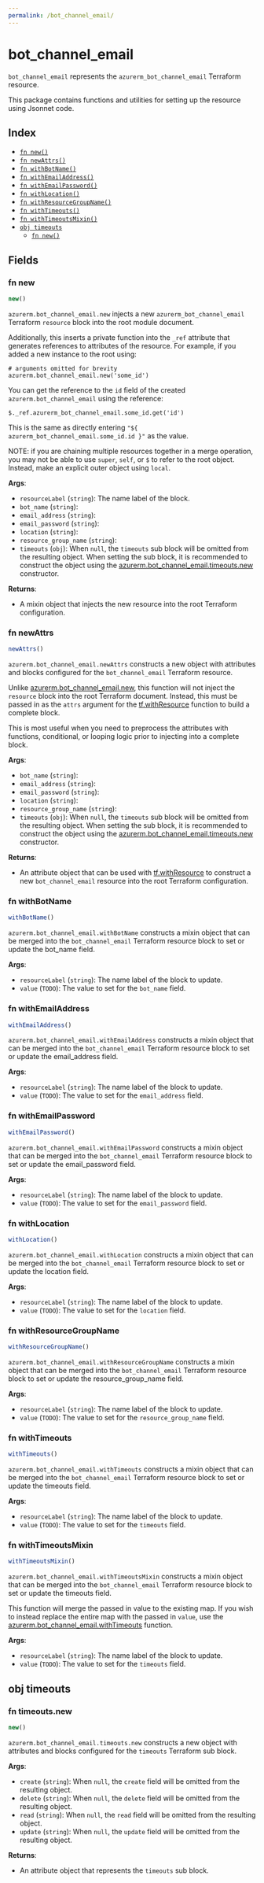 ```yaml
---
permalink: /bot_channel_email/
---
```


# bot_channel_email

`bot_channel_email` represents the `azurerm_bot_channel_email` Terraform resource.



This package contains functions and utilities for setting up the resource using Jsonnet code.


## Index

* [`fn new()`](#fn-new)
* [`fn newAttrs()`](#fn-newattrs)
* [`fn withBotName()`](#fn-withbotname)
* [`fn withEmailAddress()`](#fn-withemailaddress)
* [`fn withEmailPassword()`](#fn-withemailpassword)
* [`fn withLocation()`](#fn-withlocation)
* [`fn withResourceGroupName()`](#fn-withresourcegroupname)
* [`fn withTimeouts()`](#fn-withtimeouts)
* [`fn withTimeoutsMixin()`](#fn-withtimeoutsmixin)
* [`obj timeouts`](#obj-timeouts)
  * [`fn new()`](#fn-timeoutsnew)

## Fields

### fn new

```ts
new()
```


`azurerm.bot_channel_email.new` injects a new `azurerm_bot_channel_email` Terraform `resource`
block into the root module document.

Additionally, this inserts a private function into the `_ref` attribute that generates references to attributes of the
resource. For example, if you added a new instance to the root using:

    # arguments omitted for brevity
    azurerm.bot_channel_email.new('some_id')

You can get the reference to the `id` field of the created `azurerm.bot_channel_email` using the reference:

    $._ref.azurerm_bot_channel_email.some_id.get('id')

This is the same as directly entering `"${ azurerm_bot_channel_email.some_id.id }"` as the value.

NOTE: if you are chaining multiple resources together in a merge operation, you may not be able to use `super`, `self`,
or `$` to refer to the root object. Instead, make an explicit outer object using `local`.

**Args**:
  - `resourceLabel` (`string`): The name label of the block.
  - `bot_name` (`string`): 
  - `email_address` (`string`): 
  - `email_password` (`string`): 
  - `location` (`string`): 
  - `resource_group_name` (`string`): 
  - `timeouts` (`obj`):  When `null`, the `timeouts` sub block will be omitted from the resulting object. When setting the sub block, it is recommended to construct the object using the [azurerm.bot_channel_email.timeouts.new](#fn-botchannelemailtimeoutsnew) constructor.

**Returns**:
- A mixin object that injects the new resource into the root Terraform configuration.


### fn newAttrs

```ts
newAttrs()
```


`azurerm.bot_channel_email.newAttrs` constructs a new object with attributes and blocks configured for the `bot_channel_email`
Terraform resource.

Unlike [azurerm.bot_channel_email.new](#fn-botchannelemailnew), this function will not inject the `resource`
block into the root Terraform document. Instead, this must be passed in as the `attrs` argument for the
[tf.withResource](https://github.com/tf-libsonnet/core/tree/main/docs#fn-withresource) function to build a complete block.

This is most useful when you need to preprocess the attributes with functions, conditional, or looping logic prior to
injecting into a complete block.

**Args**:
  - `bot_name` (`string`): 
  - `email_address` (`string`): 
  - `email_password` (`string`): 
  - `location` (`string`): 
  - `resource_group_name` (`string`): 
  - `timeouts` (`obj`):  When `null`, the `timeouts` sub block will be omitted from the resulting object. When setting the sub block, it is recommended to construct the object using the [azurerm.bot_channel_email.timeouts.new](#fn-botchannelemailtimeoutsnew) constructor.

**Returns**:
  - An attribute object that can be used with [tf.withResource](https://github.com/tf-libsonnet/core/tree/main/docs#fn-withresource) to construct a new `bot_channel_email` resource into the root Terraform configuration.


### fn withBotName

```ts
withBotName()
```

`azurerm.bot_channel_email.withBotName` constructs a mixin object that can be merged into the `bot_channel_email`
Terraform resource block to set or update the bot_name field.



**Args**:
  - `resourceLabel` (`string`): The name label of the block to update.
  - `value` (`TODO`): The value to set for the `bot_name` field.


### fn withEmailAddress

```ts
withEmailAddress()
```

`azurerm.bot_channel_email.withEmailAddress` constructs a mixin object that can be merged into the `bot_channel_email`
Terraform resource block to set or update the email_address field.



**Args**:
  - `resourceLabel` (`string`): The name label of the block to update.
  - `value` (`TODO`): The value to set for the `email_address` field.


### fn withEmailPassword

```ts
withEmailPassword()
```

`azurerm.bot_channel_email.withEmailPassword` constructs a mixin object that can be merged into the `bot_channel_email`
Terraform resource block to set or update the email_password field.



**Args**:
  - `resourceLabel` (`string`): The name label of the block to update.
  - `value` (`TODO`): The value to set for the `email_password` field.


### fn withLocation

```ts
withLocation()
```

`azurerm.bot_channel_email.withLocation` constructs a mixin object that can be merged into the `bot_channel_email`
Terraform resource block to set or update the location field.



**Args**:
  - `resourceLabel` (`string`): The name label of the block to update.
  - `value` (`TODO`): The value to set for the `location` field.


### fn withResourceGroupName

```ts
withResourceGroupName()
```

`azurerm.bot_channel_email.withResourceGroupName` constructs a mixin object that can be merged into the `bot_channel_email`
Terraform resource block to set or update the resource_group_name field.



**Args**:
  - `resourceLabel` (`string`): The name label of the block to update.
  - `value` (`TODO`): The value to set for the `resource_group_name` field.


### fn withTimeouts

```ts
withTimeouts()
```

`azurerm.bot_channel_email.withTimeouts` constructs a mixin object that can be merged into the `bot_channel_email`
Terraform resource block to set or update the timeouts field.



**Args**:
  - `resourceLabel` (`string`): The name label of the block to update.
  - `value` (`TODO`): The value to set for the `timeouts` field.


### fn withTimeoutsMixin

```ts
withTimeoutsMixin()
```

`azurerm.bot_channel_email.withTimeoutsMixin` constructs a mixin object that can be merged into the `bot_channel_email`
Terraform resource block to set or update the timeouts field.

This function will merge the passed in value to the existing map. If you wish
to instead replace the entire map with the passed in `value`, use the [azurerm.bot_channel_email.withTimeouts](TODO)
function.


**Args**:
  - `resourceLabel` (`string`): The name label of the block to update.
  - `value` (`TODO`): The value to set for the `timeouts` field.


## obj timeouts



### fn timeouts.new

```ts
new()
```


`azurerm.bot_channel_email.timeouts.new` constructs a new object with attributes and blocks configured for the `timeouts`
Terraform sub block.



**Args**:
  - `create` (`string`):  When `null`, the `create` field will be omitted from the resulting object.
  - `delete` (`string`):  When `null`, the `delete` field will be omitted from the resulting object.
  - `read` (`string`):  When `null`, the `read` field will be omitted from the resulting object.
  - `update` (`string`):  When `null`, the `update` field will be omitted from the resulting object.

**Returns**:
  - An attribute object that represents the `timeouts` sub block.
